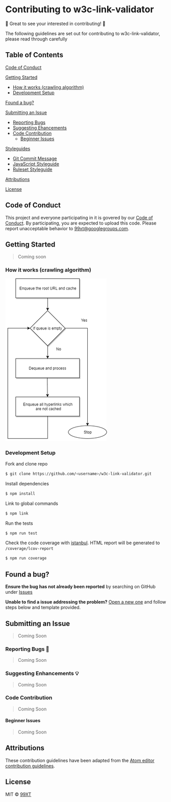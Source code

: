 # Contributing to w3c-link-validator
<!-- TODO: Add introduction -->
:tada: Great to see your interested in contributing! :tada:

The following guidelines are set out for contributing to w3c-link-validator, please read through carefully 


## Table of Contents

[Code of Conduct](#code-of-conduct)

[Getting Started](#getting-started)
- [How it works (crawling algorithm)](#how-it-works-crawling-algorithm)
- [Development Setup](#development-setup)

[Found a bug?](#found-a-bug)

[Submitting an Issue](#submitting-an-issue)
- [Reporting Bugs](#reporting-bugs)
- [Suggesting Ehancements](#suggesting-enhancements)
- [Code Contribution](#code-contribution)
    - [Beginner Issues](#beginner-issues)

[Styleguides](#styleguides)
- [Git Commit Message](#git-commit-messages)
- [JavaScript Styleguide](#javascript-styleguide)
- [Ruleset Styleguide](#ruleset-styleguide)

[Attributions](#attributions)

[License](#license)


## Code of Conduct
This project and everyone participating in it is govered by our [Code of Conduct](https://github.com/99xt/w3c-link-validator/blob/master/CODE_OF_CONDUCT.md). By participating, you are expected to upload this code. Please report unacceptable behavior to [99xt@googlegroups.com](mailto:99xt@googlegroups.com).


## Getting Started
<!-- TODO: Add "Getting Started" section --> 
> Coming soon


### How it works (crawling algorithm)
![Crawling algorithm flowchart](media/crawlingalgofc.png "Crawling algorithm flowchart")

### Development Setup
Fork and clone repo 

```bash
$ git clone https://github.com/<username>/w3c-link-validator.git
```

Install dependencies

```bash
$ npm install
```

Link to global commands

```bash
$ npm link
```

Run the tests

```bash
$ npm run test
```

Check the code coverage with [istanbul](https://istanbul.js.org/). HTML report will be generated to `/coverage/lcov-report`

```bash
$ npm run coverage
```


## Found a bug?
**Ensure the bug has not already been reported** by searching on GitHub under [Issues](https://github.com/99xt/w3c-link-validator/issues)

**Unable to find a issue addressing the problem?** [Open a new one](https://github.com/99xt/w3c-link-validator/issues/new) and follow steps below and template provided.


## Submitting an Issue
<!-- TODO: Add "Submitting an Issue" section --> 
> Coming Soon

### Reporting Bugs :space_invader:
<!-- TODO: Add "Reporting Bugs" section --> 
> Coming Soon

### Suggesting Enhancements :bulb:
<!-- TODO: Add "Suggesting Enhancements" section --> 
> Coming Soon

### Code Contribution
<!-- TODO: Add "Code Contribution" section --> 
> Coming Soon

#### Beginner Issues
<!-- TODO: Add "Beginner Issues" section --> 
> Coming Soon


## Attributions
These contribution guidelines have been adapted from the [Atom editor contribution guidelines](https://github.com/atom/atom/blob/master/CONTRIBUTING.md).

## License
MIT © [99XT](https://github.com/99xt)
